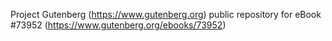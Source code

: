 Project Gutenberg (https://www.gutenberg.org) public repository for eBook #73952 (https://www.gutenberg.org/ebooks/73952)
